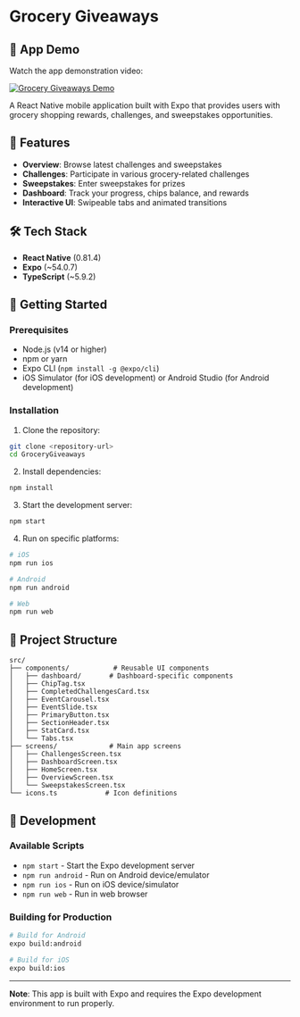 # Grocery Giveaways

## 📱 App Demo

Watch the app demonstration video:

[![Grocery Giveaways Demo](https://img.shields.io/badge/📹-Watch%20Demo-blue?style=for-the-badge)](https://drive.google.com/file/d/1uWK0h-W48jguhOoeyLkzKb-4ib1z6oRZ/view?usp=drive_link)

A React Native mobile application built with Expo that provides users with grocery shopping rewards, challenges, and sweepstakes opportunities.

## 📱 Features

- **Overview**: Browse latest challenges and sweepstakes
- **Challenges**: Participate in various grocery-related challenges
- **Sweepstakes**: Enter sweepstakes for prizes
- **Dashboard**: Track your progress, chips balance, and rewards
- **Interactive UI**: Swipeable tabs and animated transitions

## 🛠️ Tech Stack

- **React Native** (0.81.4)
- **Expo** (~54.0.7)
- **TypeScript** (~5.9.2)

## 🚀 Getting Started

### Prerequisites

- Node.js (v14 or higher)
- npm or yarn
- Expo CLI (`npm install -g @expo/cli`)
- iOS Simulator (for iOS development) or Android Studio (for Android development)

### Installation

1. Clone the repository:

```bash
git clone <repository-url>
cd GroceryGiveaways
```

2. Install dependencies:

```bash
npm install
```

3. Start the development server:

```bash
npm start
```

4. Run on specific platforms:

```bash
# iOS
npm run ios

# Android
npm run android

# Web
npm run web
```

## 📁 Project Structure

```
src/
├── components/           # Reusable UI components
│   ├── dashboard/       # Dashboard-specific components
│   ├── ChipTag.tsx
│   ├── CompletedChallengesCard.tsx
│   ├── EventCarousel.tsx
│   ├── EventSlide.tsx
│   ├── PrimaryButton.tsx
│   ├── SectionHeader.tsx
│   ├── StatCard.tsx
│   └── Tabs.tsx
├── screens/             # Main app screens
│   ├── ChallengesScreen.tsx
│   ├── DashboardScreen.tsx
│   ├── HomeScreen.tsx
│   ├── OverviewScreen.tsx
│   └── SweepstakesScreen.tsx
└── icons.ts            # Icon definitions
```

## 🔧 Development

### Available Scripts

- `npm start` - Start the Expo development server
- `npm run android` - Run on Android device/emulator
- `npm run ios` - Run on iOS device/simulator
- `npm run web` - Run in web browser

### Building for Production

```bash
# Build for Android
expo build:android

# Build for iOS
expo build:ios
```

---

**Note**: This app is built with Expo and requires the Expo development environment to run properly.
